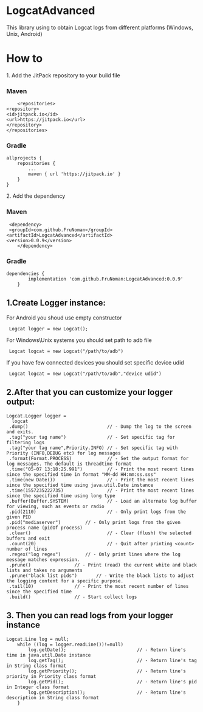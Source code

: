 # LogcatAdvanced
This library using to obtain Logcat logs from different platforms (Windows, Unix, Android)
<h1>How to</h1>

<p>1. Add the JitPack repository to your build file</p>
  <h3>Maven</h3>
      
      	<repositories>
	<repository>
	<id>jitpack.io</id>
	<url>https://jitpack.io</url>
	</repository>
	</repositories>
	
  <h3>Gradle</h3>
  
  	allprojects {
		repositories {
			...
			maven { url 'https://jitpack.io' }
		}
	}
  
  <p>2. Add the dependency</p>
    <h3>Maven</h3>
    
   	 <dependency>
   	 <groupId>com.github.FruNoman</groupId>
	<artifactId>LogcatAdvanced</artifactId>
	<version>0.0.9</version>
    	</dependency>
	
<h3>Gradle</h3>

	dependencies {
			implementation 'com.github.FruNoman:LogcatAdvanced:0.0.9'
		}
                        
  <h2>1.Create Logger instance:</h2>
  For Android you shoud use empty constructor
  
     Logcat logger = new Logcat();

  For Windows\Unix systems you should set path to adb file
  
     Logcat logcat = new Logcat("/path/to/adb") 

  If you have few connected devices you should set specific device udid
  
     Logcat logcat = new Logcat("/path/to/adb","device udid") 

<h2>2.After that you can customize your logger output:</h2>

    Logcat.Logger logger = 
      logcat
     .dump()                             // - Dump the log to the screen and exits.
     .tag("your tag name")               // - Set specific tag for filtering logs
     .tag("your tag name",Priority.INFO) // - Set specific tag with Priority (INFO,DEBUG etc) for log messages
     .format(Format.PROCESS)             // - Set the output format for log messages. The default is threadtime format
     .time("05-07 13:18:25.991")         // - Print the most recent lines since the specified time in format "MM-dd HH:mm:ss.sss"
     .time(new Date())                   // - Print the most recent lines since the specified time using java.util.Date instance
     .time(1557235222735)                // - Print the most recent lines since the specified time using long type
     .buffer(Buffer.SYSTEM)              // - Load an alternate log buffer for viewing, such as events or radio
     .pid(2110)                          // - Only print logs from the given PID
     .pid("mediaserver")		 // - Only print logs from the given process name (pidOf process)
     .clear()                            // - Clear (flush) the selected buffers and exit
     .count(20)                          // - Quit after printing <count> number of lines
     .regex("log regex")		 // - Only print lines where the log message matches expression.
     .prune()				 // - Print (read) the current white and black lists and takes no arguments
     .prune("black list pids")		 // - Write the black lists to adjust the logging content for a specific purpose.
     .tail(10)				 // - Print the most recent number of lines since the specified time
     .build()				 // - Start collect logs
  
  <h2>3. Then you can read logs from your logger instance</h2>
  
    Logcat.Line log = null; 
        while ((log = logger.readLine())!=null)
            log.getDate();                          // - Return line's time in java.util.Date instance
            log.getTag();                           // - Return line's tag in String class format
            log.getPriority();                      // - Return line's priority in Priority class format
            log.getPid();                           // - Return line's pid in Integer class format
            log.getDescription();                   // - Return line's description in String class format
        }
      
